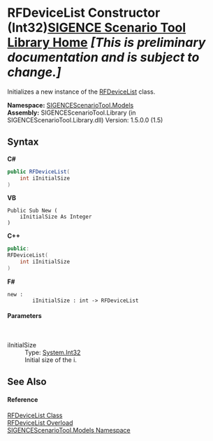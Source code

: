 # RFDeviceList Constructor (Int32)<a href="https://github.com/ObiWanLansi/SIGENCE-Scenario-Tool">SIGENCE Scenario Tool Library Home</a> _**\[This is preliminary documentation and is subject to change.\]**_

Initializes a new instance of the <a href="302e1114-7cd5-005c-1079-ed28b03d6116.md">RFDeviceList</a> class.

**Namespace:**&nbsp;<a href="f93b21e6-e11a-5c2f-6a3f-e615945fd019.md">SIGENCEScenarioTool.Models</a><br />**Assembly:**&nbsp;SIGENCEScenarioTool.Library (in SIGENCEScenarioTool.Library.dll) Version: 1.5.0.0 (1.5)

## Syntax

**C#**<br />
``` C#
public RFDeviceList(
	int iInitialSize
)
```

**VB**<br />
``` VB
Public Sub New ( 
	iInitialSize As Integer
)
```

**C++**<br />
``` C++
public:
RFDeviceList(
	int iInitialSize
)
```

**F#**<br />
``` F#
new : 
        iInitialSize : int -> RFDeviceList
```


#### Parameters
&nbsp;<dl><dt>iInitialSize</dt><dd>Type: <a href="http://msdn2.microsoft.com/en-us/library/td2s409d" target="_blank">System.Int32</a><br />Initial size of the i.</dd></dl>

## See Also


#### Reference
<a href="302e1114-7cd5-005c-1079-ed28b03d6116.md">RFDeviceList Class</a><br /><a href="846d8806-1cda-3acc-d151-4df6ee1e863a.md">RFDeviceList Overload</a><br /><a href="f93b21e6-e11a-5c2f-6a3f-e615945fd019.md">SIGENCEScenarioTool.Models Namespace</a><br />